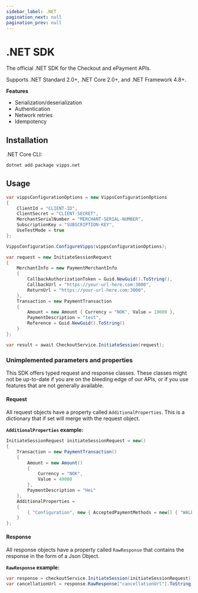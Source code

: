```yaml
---
sidebar_label: .NET
pagination_next: null
pagination_prev: null
---
```


# .NET SDK

The official .NET SDK for the Checkout and ePayment APIs.

Supports .NET Standard 2.0+, .NET Core 2.0+, and .NET Framework 4.8+.

**Features**

- Serialization/deserialization
- Authentication
- Network retries
- Idempotency

## Installation

.NET Core CLI:

```sh
dotnet add package vipps.net
```

## Usage

```C#
var vippsConfigurationOptions = new VippsConfigurationOptions
{
    ClientId = "CLIENT-ID",
    ClientSecret = "CLIENT-SECRET",
    MerchantSerialNumber = "MERCHANT-SERIAL-NUMBER",
    SubscriptionKey = "SUBSCRIPTION-KEY",
    UseTestMode = true
};

VippsConfiguration.ConfigureVipps(vippsConfigurationOptions);

var request = new InitiateSessionRequest
{
    MerchantInfo = new PaymentMerchantInfo
    {
        CallbackAuthorizationToken = Guid.NewGuid().ToString(),
        CallbackUrl = "https://your-url-here.com:3000",
        ReturnUrl = "https://your-url-here.com:3000",
    },
    Transaction = new PaymentTransaction
    {
        Amount = new Amount { Currency = "NOK", Value = 10000 },
        PaymentDescription = "test",
        Reference = Guid.NewGuid().ToString()
    }
};

var result = await CheckoutService.InitiateSession(request);

```

### Unimplemented parameters and properties

This SDK offers typed request and response classes. These classes might not be up-to-date if you are on the bleeding edge of our APIs, or if you use features that are not generally available.

#### Request

All request objects have a property called `AdditionalProperties`. This is a dictionary that if set will merge with the request object.

**`AdditionalProperties` example:**

```c#
InitiateSessionRequest initiateSessionRequest = new()
{
    Transaction = new PaymentTransaction()
    {
        Amount = new Amount()
        {
            Currency = "NOK",
            Value = 49000
        },
        PaymentDescription = "Hei"
    },
    AdditionalProperties =
    {
        { "Configuration", new { AcceptedPaymentMethods = new[] { "WALLET", "CARD" } } }
    }
};
```

#### Response

All response objects have a property called `RawResponse` that contains the response in the form of a Json Object.

**`RawResponse` example:**

```c#
var response = checkoutService.InitiateSession(initiateSessionRequest);
var cancellationUrl = response.RawResponse["cancellationUrl"].ToString();
```
